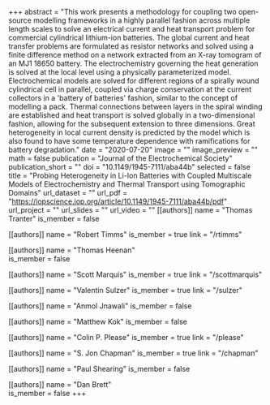 +++
abstract = "This work presents a methodology for coupling two open-source modelling frameworks in a highly parallel fashion across multiple length scales to solve an electrical current and heat transport problem for commercial cylindrical lithium-ion batteries. The global current and heat transfer problems are formulated as resistor networks and solved using a finite difference method on a network extracted from an X-ray tomogram of an MJ1 18650 battery. The electrochemistry governing the heat generation is solved at the local level using a physically parameterized model. Electrochemical models are solved for different regions of a spirally wound cylindrical cell in parallel, coupled via charge conservation at the current collectors in a 'battery of batteries' fashion, similar to the concept of modelling a pack. Thermal connections between layers in the spiral winding are established and heat transport is solved globally in a two-dimensional fashion, allowing for the subsequent extension to three dimensions. Great heterogeneity in local current density is predicted by the model which is also found to have some temperature dependence with ramifications for battery degradation."
date = "2020-07-20"
image = ""
image_preview = ""
math = false
publication = "Journal of the Electrochemical Society"
publication_short = ""
doi = "10.1149/1945-7111/aba44b"
selected = false
title = "Probing Heterogeneity in Li-Ion Batteries with Coupled Multiscale Models of Electrochemistry and Thermal Transport using Tomographic Domains"
url_dataset = ""
url_pdf = "https://iopscience.iop.org/article/10.1149/1945-7111/aba44b/pdf"
url_project = ""
url_slides = ""
url_video = ""
[[authors]]
    name = "Thomas Tranter"
    is_member = false

[[authors]]
    name = "Robert Timms"
    is_member = true
    link = "/rtimms"

[[authors]]
    name = "Thomas Heenan"    
    is_member = false

[[authors]]
    name = "Scott Marquis"
    is_member = true
    link = "/scottmarquis"

[[authors]]
    name = "Valentin Sulzer"
    is_member = true
    link = "/sulzer"

[[authors]]
    name = "Anmol Jnawali"
    is_member = false

[[authors]]
    name = "Matthew Kok"
    is_member = false

[[authors]]
    name = "Colin P. Please"
    is_member = true
    link = "/please"

[[authors]]
    name = "S. Jon Chapman"
    is_member = true
    link = "/chapman"    

[[authors]]
    name = "Paul Shearing"
    is_member = false

[[authors]]
    name = "Dan Brett"            
    is_member = false
+++
